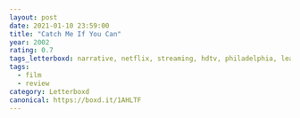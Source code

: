 ```yaml
---
layout: post 
date: 2021-01-10 23:59:00
title: "Catch Me If You Can"
year: 2002
rating: 0.7
tags_letterboxd: narrative, netflix, streaming, hdtv, philadelphia, leah
tags:
  - film
  - review
category: Letterboxd
canonical: https://boxd.it/1AHLTF
---
```

